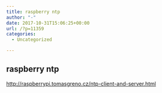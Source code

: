 ```yaml
---
title: raspberry ntp
author: "-"
date: 2017-10-31T15:06:25+00:00
url: /?p=11359
categories:
  - Uncategorized

---
```

## raspberry ntp
http://raspberrypi.tomasgreno.cz/ntp-client-and-server.html